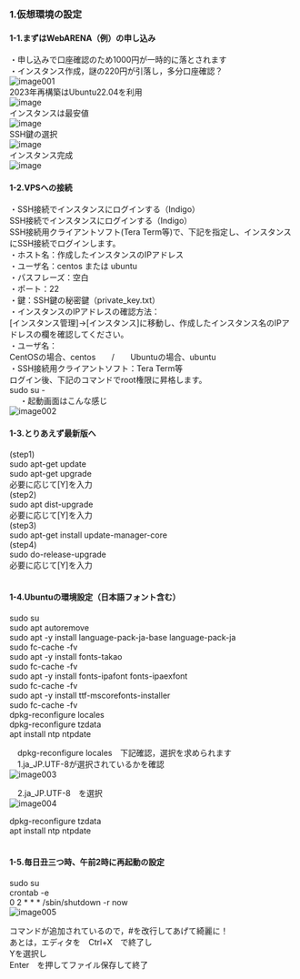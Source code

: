 ### 1.仮想環境の設定  
#### 1-1.まずはWebARENA（例）の申し込み  
・申し込みで口座確認のため1000円が一時的に落とされます  
・インスタンス作成，謎の220円が引落し，多分口座確認？  
![image001](https://user-images.githubusercontent.com/86514652/174294194-6052cb85-f572-4216-883e-97f59f8fd865.png)  
2023年再構築はUbuntu22.04を利用  
![image](https://user-images.githubusercontent.com/86514652/210161021-56ba5277-db11-4a14-94e2-1ddbc420ef6b.png)  
インスタンスは最安値  
![image](https://user-images.githubusercontent.com/86514652/210161053-8b3f111e-2792-4f69-b6f1-992bacadcd78.png)  
SSH鍵の選択  
![image](https://user-images.githubusercontent.com/86514652/210161063-182a007f-6446-45ff-9eb7-a3b8b4dc2e29.png)  
インスタンス完成  
![image](https://user-images.githubusercontent.com/86514652/210161135-c41d8405-f65a-4af0-a81f-10e369ac4303.png)  

#### 1-2.VPSへの接続  
・SSH接続でインスタンスにログインする（Indigo）  
SSH接続でインスタンスにログインする（Indigo）  
SSH接続用クライアントソフト(Tera Term等)で、下記を指定し、インスタンスにSSH接続でログインします。  
・ホスト名：作成したインスタンスのIPアドレス  
・ユーザ名：centos または ubuntu  
・パスフレーズ：空白  
・ポート：22  
・鍵：SSH鍵の秘密鍵（private_key.txt）  
・インスタンスのIPアドレスの確認方法：  
[インスタンス管理]→[インスタンス]に移動し、作成したインスタンス名のIPアドレスの欄を確認してください。  
・ユーザ名：  
CentOSの場合、centos　　/　　Ubuntuの場合、ubuntu  
・SSH接続用クライアントソフト：Tera Term等  
ログイン後、下記のコマンドでroot権限に昇格します。  
sudo su -  
 
・起動画面はこんな感じ  
 ![image002](https://user-images.githubusercontent.com/86514652/174401447-66ddc3f9-7d8e-48c9-b849-8cd89082349a.png)


#### 1-3.とりあえず最新版へ  
(step1)  
sudo apt-get update  
sudo apt-get upgrade  
必要に応じて[Y]を入力  
(step2)  
sudo apt dist-upgrade  
必要に応じて[Y]を入力  
(step3)  
sudo apt-get install update-manager-core  
(step4)  
sudo do-release-upgrade  
必要に応じて[Y]を入力  
 
#### 1-4.Ubuntuの環境設定（日本語フォント含む）  
sudo su  
sudo apt autoremove  
sudo apt -y install language-pack-ja-base language-pack-ja  
sudo fc-cache -fv  
sudo apt -y install fonts-takao  
sudo fc-cache -fv  
sudo apt -y install fonts-ipafont fonts-ipaexfont  
sudo fc-cache -fv  
sudo apt -y install ttf-mscorefonts-installer  
sudo fc-cache -fv  
dpkg-reconfigure locales  
dpkg-reconfigure tzdata  
apt install ntp ntpdate  

　dpkg-reconfigure locales　下記確認，選択を求められます  
　1.ja_JP.UTF-8が選択されているかを確認  
 ![image003](https://user-images.githubusercontent.com/86514652/174401559-eca104fa-ef58-4a15-b240-f1d4af6b8046.png)
 
　2.ja_JP.UTF-8　を選択  
 ![image004](https://user-images.githubusercontent.com/86514652/174401570-49f16fd3-864d-476f-a4e5-88eabc228079.png)

dpkg-reconfigure tzdata  
apt install ntp ntpdate  
 
#### 1-5.毎日丑三つ時、午前2時に再起動の設定  
sudo su  
crontab -e  
0 2 * * * /sbin/shutdown -r now  
 ![image005](https://user-images.githubusercontent.com/86514652/174401620-4af86ebe-c8f4-43f6-a4ed-218cc7fc1d26.png)

コマンドが追加されているので，#を改行してあげて綺麗に！  
あとは，エディタを　Ctrl+X　で終了し  
Yを選択し  
Enter　を押してファイル保存して終了  
 
